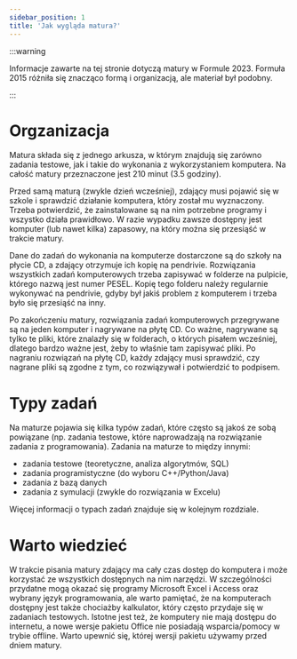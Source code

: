 ```yaml
---
sidebar_position: 1
title: 'Jak wygląda matura?'
---
```


:::warning

Informacje zawarte na tej stronie dotyczą matury w Formule 2023. Formuła 2015
różniła się znacząco formą i organizacją, ale materiał był podobny.

:::

# Orgzanizacja

Matura składa się z jednego arkusza, w którym znajdują się zarówno zadania
testowe, jak i takie do wykonania z wykorzystaniem komputera. Na całość matury
przeznaczone jest 210 minut (3.5 godziny).

Przed samą maturą (zwykle dzień wcześniej), zdający musi pojawić się w szkole i
sprawdzić działanie komputera, który został mu wyznaczony. Trzeba potwierdzić,
że zainstalowane są na nim potrzebne programy i wszystko działa prawidłowo.
W razie wypadku zawsze dostępny jest komputer (lub nawet kilka) zapasowy, na
który można się przesiąść w trakcie matury.

Dane do zadań do wykonania na komputerze dostarczone są do szkoły na płycie CD,
a zdający otrzymuje ich kopię na pendrivie. Rozwiązania wszystkich zadań
komputerowych trzeba zapisywać w folderze na pulpicie, którego nazwą jest
numer PESEL. Kopię tego folderu należy regularnie wykonywać na pendrivie, gdyby
był jakiś problem z komputerem i trzeba było się przesiąść na inny.

Po zakończeniu matury, rozwiązania zadań komputerowych przegrywane są na jeden
komputer i nagrywane na płytę CD. Co ważne, nagrywane są tylko te pliki, które
znalazły się w folderach, o których pisałem wcześniej, dlatego bardzo ważne jest,
żeby to właśnie tam zapisywać pliki. Po nagraniu rozwiązań na płytę CD, każdy
zdający musi sprawdzić, czy nagrane pliki są zgodne z tym, co rozwiązywał i
potwierdzić to podpisem.

# Typy zadań

Na maturze pojawia się kilka typów zadań, które często są jakoś ze sobą
powiązane (np. zadania testowe, które naprowadzają na rozwiązanie zadania z
programowania). Zadania na maturze to między innymi:
- zadania testowe (teoretyczne, analiza algorytmów, SQL)
- zadania programistyczne (do wyboru C++/Python/Java)
- zadania z bazą danych
- zadania z symulacji (zwykle do rozwiązania w Excelu)

Więcej informacji o typach zadań znajduje się w kolejnym rozdziale.

# Warto wiedzieć

W trakcie pisania matury zdający ma cały czas dostęp do komputera i może
korzystać ze wszystkich dostępnych na nim narzędzi. W szczególności przydatne
mogą okazać się programy Microsoft Excel i Access oraz wybrany język
programowania, ale warto pamiętać, że na komputerach dostępny jest także
chociażby kalkulator, który często przydaje się w zadaniach testowych. Istotne
jest też, że komputery nie mają dostępu do internetu, a nowe wersje pakietu
Office nie posiadają wsparcia/pomocy w trybie offline. Warto upewnić się,
której wersji pakietu używamy przed dniem matury.
